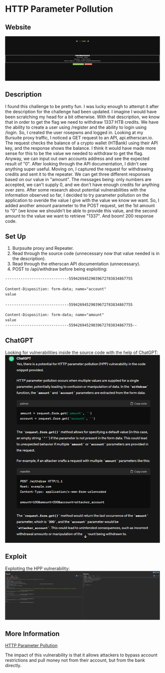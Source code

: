 # HTTP Parameter Pollution

## Website 

<img src= "HTBank_Website.PNG">

## Description

I found this challenge to be pretty fun. I was lucky enough to attempt it after the description for the challenge had been updated. I imagine I would have been scratching my head for a bit otherwise. With that description, we know that in order to get the flag we need to withdraw 1337 HTB credits. We have the ability to create a user using /register and the ability to login using /login. So, I created the user rosepwns and logged in. Looking at my Bursuite proxy traffic, I noticed a GET request to an API, api.etherscan.io. The request checks the balance of a crypto wallet (HTBank) using their API key, and the response shows the balance. I think it would have made more sense for this to be the value we needed to withdraw to get the flag. Anyway, we can input out own accounts address and see the expected result of "0". After looking through the API documentation, I didn't see anything super useful. Moving on, I captured the request for withdrawing credits and sent it to the repeater. We can get three different responses based on our value in "amount". The messages being: only numbers are accepted, we can't supply 0, and we don't have enough credits for anything over zero. After some research about potential vulnerabilities with the information observed so far, I decided to try parameter pollution on the application to overide the value I give with the value we know we want. So, I added another amount parameter to the POST request, set the 1st amount to "0" (we know we shouldn't be able to provide this value, and the second amount to the value we want to retrieve "1337". And boom! 200 response code. 

## Set Up

1. Burpsuite proxy and Repeater.
2. Read through the source code (unnecessary now that value needed is in the description).
3. Read through the etherscan API documentation (unnecessary). 
4. POST to /api/withdraw before being exploiting:
  ```html
-----------------------------55942694529039672783834867755

Content-Disposition: form-data; name="account"
value

-----------------------------55942694529039672783834867755

Content-Disposition: form-data; name="amount"
value
-----------------------------55942694529039672783834867755--
```

## ChatGPT
Looking for vulnerabilities inside the source code with the help of ChatGPT:
<br>
<img src= "chatgpt_exploitation.PNG">



## Exploit
Exploiting the HPP vulnerability: 
<br>
<img src= "burp_request.PNG">

## More Information
[HTTP Parameter Pollution](https://book.hacktricks.xyz/pentesting-web/parameter-pollution)
<summary> The impact of this vulnerability is that it allows attackers to bypass account restrictions and pull money not from their account, but from the bank directly.</summary>



